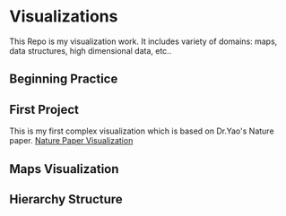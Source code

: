 Visualizations
========
This Repo is my visualization work. It includes variety of domains: maps, data structures, high dimensional data, etc..

Beginning Practice
-------
First Project
--------
This is my first complex visualization which is based on Dr.Yao's Nature paper. 
[Nature Paper Visualization](https://wangku.github.io/Visualizations/1st%20project/test_new.html)

Maps Visualization
--------

Hierarchy Structure
--------
